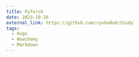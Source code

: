 ```yaml
---
title: PyTorch
date: 2023-10-26
external_link: https://github.com/ryuha0o0/Study
tags:
  - Hugo
  - Wowchemy
  - Markdown
---
```



<!--more-->
